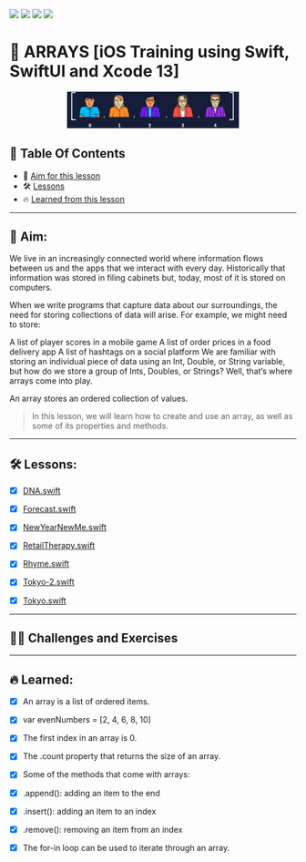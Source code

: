 <a href="https://github.com/Donard20" target="_blank"><img src="https://img.shields.io/badge/View-My%20Profile-informational?style=for-the-badge&logo=github"></a>   <a href="https://github.com/Donard20?tab=repositories" target="_blank"><img src="https://img.shields.io/badge/View-My%20Repositories-yellow?style=for-the-badge&logo=github"></a>   <a href="https://github.com/Donard20/learn-swift-codecademy" target="_blank"><img src="https://img.shields.io/badge/View-This%20Repository-green?style=for-the-badge&logo=github"></a>  <img src="https://img.shields.io/badge/View-LinkedIn-green?style=social&logo=linkedin"></a>

# 📜 ARRAYS [iOS Training using Swift, SwiftUI and Xcode 13]
<p align="center">
<img src="https://github.com/Donard20/learn-swift-codecademy/blob/main/IMG/array%20team.gif" width=60% height=60%>

## 📖 Table Of Contents
* 🚀 [Aim for this lesson](#solutions)
* 🛠️ [Lessons](#lesson)
* 🔥 [Learned from this lesson](#aim)
<!-- * 🛠️ [Problem ](#problem-statement)
* 🚀 [Solutions](#solutions) -->

---
 ## 🚀 Aim:
 
We live in an increasingly connected world where information flows between us and the apps that we interact with every day. Historically that information was stored in filing cabinets but, today, most of it is stored on computers.

When we write programs that capture data about our surroundings, the need for storing collections of data will arise. For example, we might need to store:

A list of player scores in a mobile game
A list of order prices in a food delivery app
A list of hashtags on a social platform
We are familiar with storing an individual piece of data using an Int, Double, or String variable, but how do we store a group of Ints, Doubles, or Strings? Well, that’s where arrays come into play.

An array stores an ordered collection of values.

> In this lesson, we will learn how to create and use an array, as well as some of its properties and methods.


---


 ## 🛠️ Lessons:
 
- [x] [DNA.swift](https://github.com/Donard20/learn-swift-codecademy/blob/main/4-array/DNA.swift)
- [x] [Forecast.swift](https://github.com/Donard20/learn-swift-codecademy/blob/main/4-array/Forecast.swift)
- [x] [NewYearNewMe.swift](https://github.com/Donard20/learn-swift-codecademy/blob/main/4-array/NewYearNewMe.swift)
- [x] [RetailTherapy.swift](https://github.com/Donard20/learn-swift-codecademy/blob/main/4-array/RetailTherapy.swift)
- [x] [Rhyme.swift](https://github.com/Donard20/learn-swift-codecademy/blob/main/4-array/Rhyme.swift)
- [x] [Tokyo-2.swift](https://github.com/Donard20/learn-swift-codecademy/blob/main/4-array/Tokyo-2.swift)
- [x] [Tokyo.swift](https://github.com/Donard20/learn-swift-codecademy/blob/main/4-array/Tokyo.swift)

 
---
 
 ## 👨‍💻 Challenges and Exercises
 
<!-- In this lesson, I will learn how to create and use an array, as well as some of its properties and methods.
 
  <p align="center">
   <a href="https://github.com/Donard20/learn-swift-codecademy/blob/main/3-conditionals/Magic_8_Ball_Exercise.swift" target="_blank"><img src="https://img.shields.io/badge/Magic 8 Ball-My%20Solution-blue?style=for-the-badge&logo=github"></a>
   
   <p align="center">
     <img src="https://github.com/Codecademy/learn-cpp/blob/master/3-conditionals-and-logic/magic-8-ball/magic8ball.gif" width=40% height=40%> -->

 ---
 
## 🔥 Learned:

<!-- Here is a review of the lesson: -->

- [x] An array is a list of ordered items.
- [x] var evenNumbers = [2, 4, 6, 8, 10]
- [x] The first index in an array is 0.
- [x] The .count property that returns the size of an array.
- [x] Some of the methods that come with arrays:
- [x] .append(): adding an item to the end
- [x] .insert(): adding an item to an index
- [x] .remove(): removing an item from an index
- [x] The for-in loop can be used to iterate through an array.

